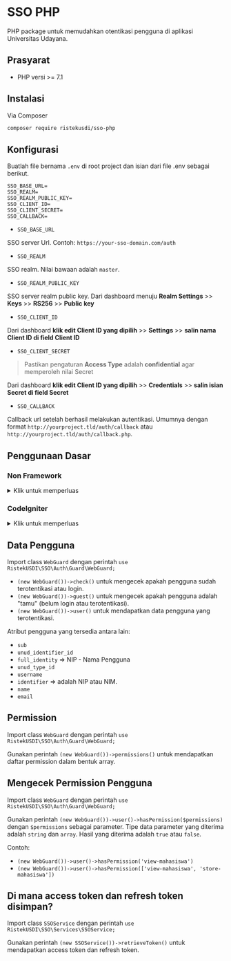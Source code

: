 # SSO PHP

PHP package untuk memudahkan otentikasi pengguna di aplikasi Universitas Udayana.

## Prasyarat

- PHP versi >= 7.1

## Instalasi

Via Composer

```bash
composer require ristekusdi/sso-php
```

## Konfigurasi

Buatlah file bernama `.env` di root project dan isian dari file .env sebagai berikut.

```env
SSO_BASE_URL=
SSO_REALM=
SSO_REALM_PUBLIC_KEY=
SSO_CLIENT_ID=
SSO_CLIENT_SECRET=
SSO_CALLBACK=
```

- `SSO_BASE_URL`

SSO server Url. Contoh: `https://your-sso-domain.com/auth`

- `SSO_REALM`

SSO realm. Nilai bawaan adalah `master`.

- `SSO_REALM_PUBLIC_KEY`

SSO server realm public key. Dari dashboard menuju **Realm Settings** >> **Keys** >> **RS256** >> **Public key**

- `SSO_CLIENT_ID`

Dari dashboard **klik edit Client ID yang dipilih** >> **Settings** >> **salin nama Client ID di field Client ID**

- `SSO_CLIENT_SECRET`

> Pastikan pengaturan **Access Type** adalah **confidential** agar memperoleh nilai Secret

Dari dashboard **klik edit Client ID yang dipilih** >> **Credentials** >> **salin isian Secret di field Secret**

- `SSO_CALLBACK`

Callback url setelah berhasil melakukan autentikasi. Umumnya dengan format `http://yourproject.tld/auth/callback` atau `http://yourproject.tld/auth/callback.php`.

## Penggunaan Dasar

### Non Framework

<details>
    <summary>Klik untuk memperluas</summary>

```php
<?php

require('vendor/autoload');

use RistekUSDI\SSO\Exceptions\CallbackException;
use RistekUSDI\SSO\Services\SSOService;
use RistekUSDI\SSO\Auth\Guard\WebGuard;

function login() {
    $sso = new SSOService;
    $url = $sso->getLoginUrl();
    $sso->saveState();

    header('Location: ', $url);
    exit();
}

function callback() {
    if (!empty($_GET['error'])) {
        $error = $_GET['error_description'];
        $error = !empty($error) ? $error : $_GET['error'];

        throw new CallbackException($error);
    }

    $state = $_GET['state'];
    if (empty($state) || ! (new SSOService())->validateState($state)) {
        (new SSOService())->forgetState();

        throw new CallbackException('Invalid state');
    }

    $code = $_GET['code'];
    if (!empty($code)) {
        $token = (new SSOService())->getAccessToken($code);

        if ((new WebGuard())->validate($token)) {
            // Ganti arah redirect sesuai kebutuhan
            header('Location: dashboard.php');
            exit();
        }
    }
}
```
</details>

### CodeIgniter

<details>
    <summary>Klik untuk memperluas</summary>

1. Isi nilai dari variable `$config['base_url']` di file `application/config/config.php`.

2. Isi nilai dari variable `$config['composer_autoload'] = "./vendor/autoload.php"` di file `application/config/config.php`. Artinya proyek ini akan melakukan autoload composer di direktor `vendor` pada root project.

3. Isi nilai dari variable `$config['enable_hooks'] = TRUE`  di file `application/config/config.php`. Ini digunakan untuk mengaktifkan hooks pada file `application/config/hooks.php`.

4. Untuk mengambil nilai dari file `.env` dengan perintah `$_ENV['nama_key']`, masukkan sintaks berikut di dalam file `application/config/hooks.php`.

```php
$hook['pre_system'] = function () {
    $dotenv = Dotenv\Dotenv::createImmutable(FCPATH);
    $dotenv->load();
};
```

5. Buat sebuah file bernama `Webauth.php` di direktori `application/libraries`. Kemudian, masukkan sintaks di bawah ini ke file tersebut.

```php
<?php

use RistekUSDI\SSO\Exceptions\CallbackException;
use RistekUSDI\SSO\Services\SSOService;
use RistekUSDI\SSO\Auth\Guard\WebGuard;
use RistekUSDI\SSO\Auth\AccessToken;

class Webauth {

    private $user;

    public function __construct()
    {
        $this->user = (new WebGuard)->user();
    }

    /**
     * Redirect to url auth/login if not authenticated
     */
    public function authenticated()
    {
        if (! $this->check()) {
            redirect('/auth/login');
        }
    }

    public function check()
    {
        return (new WebGuard())->check();
    }

    public function guest()
    {
        return (new WebGuard())->guest();
    }

    public function user()
    {
        $unserialize_session = unserialize($_SESSION['serialize_session']);
        $this->user->role_active = $unserialize_session['role_active'];
        $this->user->role_permissions = $unserialize_session['role_permissions'];
        $this->user->arr_menu = $unserialize_session['arr_menu'];
        return $this;
    }

    public function get()
    {
        return $this->user;
    }

    public function roles()
    {
        $unserialize_session = unserialize($_SESSION['serialize_session']);
        $this->user->roles = $unserialize_session['roles'];
        return $this->user->roles;
    }
    
    public function hasRole($roles)
    {
        $result = empty(array_diff((array) $roles, $this->roles()));        
        $this->user->hasRole = $result;
        return $this->user->hasRole;
    }

    public function hasPermission($permissions)
    {
        $result = !empty(array_intersect((array) $permissions, $this->user->role_permissions));
        $this->user->hasPermission = $result;
        return $this->user->hasPermission;
    }
}
```

**Catatan:**

Berikut ini perintah-perintah yang umumnya digunakan untuk autentikasi:

- `$this->webauth->user()->get()` untuk mendapatkan data pengguna, `role_active`, `role_permissions` (permissions dari role active), `arr_menu`.
- `$this->webauth->user()->roles()` untuk mendapatkan data roles yang melekat pada pengguna.
- `$this->webauth->user()->hasRole($role)` untuk mengecek apakah pengguna memiliki role tertentu atau tidak (role bisa lebih dari 1 dengan format array) dan mengembalikan nilai bertipe boolean.
- `$this->webauth->user()->hasPermission($permission)` untuk mengecek apakah pengguna memiliki permission tertentu atau tidak (permission bisa lebih dari 1 dengan format array) dan mengembalikan nilai booelan.

6. Buat sebuah file bernama `Xauth.php` di direktori `application/controllers`. Masukkan sintaks di bawah ini ke file tersebut.

```php
<?php
defined('BASEPATH') OR exit('No direct script access allowed');

use RistekUSDI\SSO\Exceptions\CallbackException;
use RistekUSDI\SSO\Services\SSOService;
use RistekUSDI\SSO\Auth\Guard\WebGuard;
use RistekUSDI\SSO\Auth\AccessToken;

class Xauth extends CI_Controller {

    public function __construct()
    {
        parent::__construct();
        $this->load->helper('url');
    }

    public function login()
    {
        $sso = new SSOService;
        $url = $sso->getLoginUrl();
        $sso->saveState();

        return redirect($url);
    }

    public function logout()
    {
        $sso = new SSOService;
        $sso->forgetToken();

        $url = $sso->getLogoutUrl();
        return redirect($url);
    }

    public function callback()
    {
        if (!empty($_GET['error'])) {
            $error = $_GET['error_description'];
            $error = !empty($error) ? $error : $_GET['error'];

            throw new CallbackException($error);
        }

        $state = $_GET['state'];
        if (empty($state) || ! (new SSOService())->validateState($state)) {
            (new SSOService())->forgetState();

            throw new CallbackException('Invalid state');
        }

        $code = $_GET['code'];
        if (!empty($code)) {
            $token = (new SSOService())->getAccessToken($code);

            if ((new WebGuard())->validate($token)) {
                
                $token = (new AccessToken($token))->parseAccessToken();
                if (empty($token['resource_access'][$_ENV['SSO_CLIENT_ID']])) {
                    show_error('Akses ditolak', 403);
                }
                
                $roles = [];
                if (!empty($_ENV['SSO_CLIENT_ID'])) {
                    $resource_access = $token['resource_access'];
                    $roles = $resource_access[$_ENV['SSO_CLIENT_ID']]['roles'];
                }

                $role_active = $roles[0];

                // TODO: Add permissions from role active.
                // You can get permissions from database maybe.
                // Return data in array
                $raw_role_permissions = [];

                $role_permissions = [];
                foreach ($raw_role_permissions as $raw_perm) {
                    $role_permissions[] = $raw_perm['perm_desc'];
                }

                // TODO: Maybe you want to add menus.
                $arr_menu = [];
                
                $serialize_session = serialize(array(
                    'roles' => $roles,
                    'role_active' => $role_active,
                    'role_permissions' => $role_permissions,
                    'arr_menu' => $arr_menu
                ));

                // PHP_SESSION_NONE if sessions are enabled, but none exists.
                // https://www.php.net/manual/en/function.session-status.php
                if (session_status() === PHP_SESSION_NONE) {
                    session_start();
                }

                $_SESSION['serialize_session'] = $serialize_session;

                redirect('/home');
            }
        }
    }

    /**
     * Change role active and get permissions changed role active
     */
    public function change_role_active()
    { 
        // Check if this session active? If not then redirect to login page.
        $this->webauth->authenticated();

        $role_active = $this->input->post('role_active');
        $unserialize_session = unserialize($_SESSION['serialize_session']);
        $unserialize_session['role_active'] = $role_active;

        // Role Permissions
        $raw_role_permissions = [];

        $role_permissions = [];
        foreach ($raw_role_permissions as $raw_perm) {
            $role_permissions[] = $raw_perm['perm_desc'];
        }

        $unserialize_session['role_permissions'] = $role_permissions;

        $serialize_session = serialize($unserialize_session);
        $_SESSION['serialize_session'] = $serialize_session;

        $arr = array(
            'submit' => '1',
            'link' => base_url('home')
        );

        header('Content-Type: application/json');
        echo json_encode($arr);
    }
}
```

7. Masukkan sintaks di bawah ini ke dalam `application/config/routes.php`. Hal ini digunakan sebagai routing autentikasi.

```php
$route['auth/login'] = 'xauth/login';
$route['auth/logout'] = 'xauth/logout';
$route['auth/callback'] = 'xauth/callback';
$route['auth/change_role_active'] = 'xauth/change_role_active';
```

8. Agar halaman tertentu di dalam suatu proyek dilindungi oleh autentikasi, tambahkan perintah `$this->webauth->authenticated()` ke dalam `constructor` di suatu controller. Sehingga jika pengguna mengakses halaman tertentu belum terautentikasi maka di arahkan ke halaman login SSO.
</details>

## Data Pengguna

Import class `WebGuard` dengan perintah `use RistekUSDI\SSO\Auth\Guard\WebGuard;`

- `(new WebGuard())->check()` untuk mengecek apakah pengguna sudah terotentikasi atau login.
- `(new WebGuard())->guest()` untuk mengecek apakah pengguna adalah "tamu" (belum login atau terotentikasi).
- `(new WebGuard())->user()` untuk mendapatkan data pengguna yang terotentikasi.

Atribut pengguna yang tersedia antara lain:

- `sub`
- `unud_identifier_id`
- `full_identity` => NIP - Nama Pengguna
- `unud_type_id`
- `username`
- `identifier` => adalah NIP atau NIM.
- `name`
- `email`

## Permission

Import class `WebGuard` dengan perintah `use RistekUSDI\SSO\Auth\Guard\WebGuard;`

Gunakan perintah `(new WebGuard())->permissions()` untuk mendapatkan daftar permission dalam bentuk array.

## Mengecek Permission Pengguna

Import class `WebGuard` dengan perintah `use RistekUSDI\SSO\Auth\Guard\WebGuard;`

Gunakan perintah `(new WebGuard())->user()->hasPermission($permissions)` dengan `$permissions` sebagai parameter. Tipe data parameter yang diterima adalah `string` dan `array`. Hasil yang diterima adalah `true` atau `false`.

Contoh:

- `(new WebGuard())->user()->hasPermission('view-mahasiswa')`
- `(new WebGuard())->user()->hasPermission(['view-mahasiswa', 'store-mahasiswa'])`

## Di mana access token dan refresh token disimpan?

Import class `SSOService` dengan perintah `use RistekUSDI\SSO\Services\SSOService;`

Gunakan perintah `(new SSOService())->retrieveToken()` untuk mendapatkan access token dan refresh token.